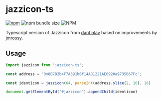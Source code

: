 # jazzicon-ts

[![npm](https://img.shields.io/npm/v/jazzicon-ts)](https://www.npmjs.com/package/jazzicon-ts) ![npm bundle size](https://img.shields.io/bundlephobia/minzip/jazzicon-ts) ![NPM](https://img.shields.io/npm/l/jazzicon-ts)

Typescript version of Jazzicon from [danfinlay](https://github.com/danfinlay/jazzicon) based on improvements by [jmrossy](https://github.com/MetaMask/jazzicon).

## Usage

```ts
import jazzicon from 'jazzicon-ts';

const address = '0x8B7B2b4F7A391b6f14A81221AE0920a9735B67Fc';

const identicon = jazzicon(64, parseInt(address.slice(2, 10), 16)

document.getElementById("#jazzicon").appendChild(identicon)
```
